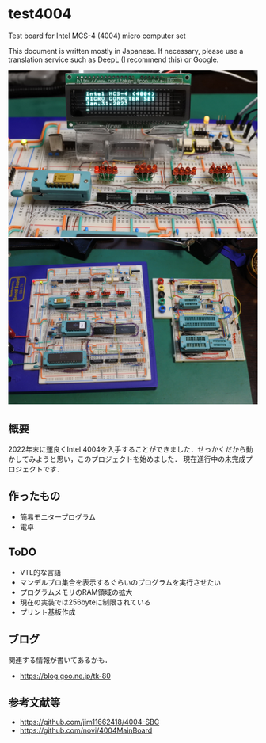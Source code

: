 # test4004
Test board for Intel MCS-4 (4004)  micro computer set

This document is written mostly in Japanese.
If necessary, please use a translation service such as DeepL (I recommend this) or Google.

![](images/title.jpg)
![](images/breadboard.jpg)

## 概要
2022年末に運良くIntel 4004を入手することができました．せっかくだから動かしてみようと思い，このプロジェクトを始めました．
現在進行中の未完成プロジェクトです．

## 作ったもの
- 簡易モニタープログラム
- 電卓

## ToDO
- VTL的な言語
 - マンデルブロ集合を表示するぐらいのプログラムを実行させたい
- プログラムメモリのRAM領域の拡大
 - 現在の実装では256byteに制限されている
- プリント基板作成


## ブログ
関連する情報が書いてあるかも．
- https://blog.goo.ne.jp/tk-80

## 参考文献等
- https://github.com/jim11662418/4004-SBC
- https://github.com/novi/4004MainBoard